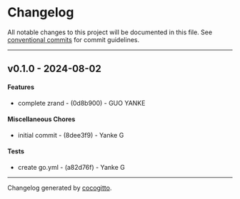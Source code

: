 # Changelog
All notable changes to this project will be documented in this file. See [conventional commits](https://www.conventionalcommits.org/) for commit guidelines.

- - -
## v0.1.0 - 2024-08-02
#### Features
- complete zrand - (0d8b900) - GUO YANKE
#### Miscellaneous Chores
- initial commit - (8dee3f9) - Yanke G
#### Tests
- create go.yml - (a82d76f) - Yanke G

- - -

Changelog generated by [cocogitto](https://github.com/cocogitto/cocogitto).